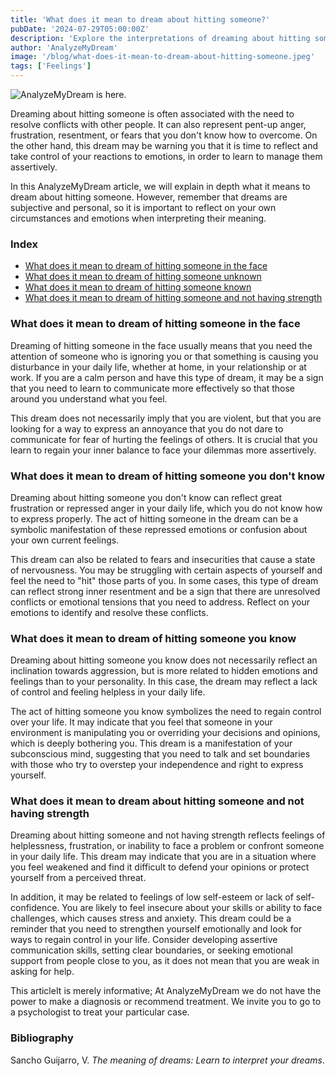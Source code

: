 ```yaml
---
title: 'What does it mean to dream about hitting someone?'
pubDate: '2024-07-29T05:00:00Z'
description: 'Explore the interpretations of dreaming about hitting someone, from the need to resolve conflicts to managing emotions.'
author: 'AnalyzeMyDream'
image: '/blog/what-does-it-mean-to-dream-about-hitting-someone.jpeg'
tags: ['Feelings']
---
```


![AnalyzeMyDream is here.](/blog/what-does-it-mean-to-dream-about-hitting-someone.jpeg)

Dreaming about hitting someone is often associated with the need to resolve conflicts with other people. It can also represent pent-up anger, frustration, resentment, or fears that you don't know how to overcome. On the other hand, this dream may be warning you that it is time to reflect and take control of your reactions to emotions, in order to learn to manage them assertively.

In this AnalyzeMyDream article, we will explain in depth what it means to dream about hitting someone. However, remember that dreams are subjective and personal, so it is important to reflect on your own circumstances and emotions when interpreting their meaning.

### Index

- [What does it mean to dream of hitting someone in the face](#what-does-it-mean-to-dream-of-hitting-someone-in-the-face)
- [What does it mean to dream of hitting someone unknown](#what-does-it-mean-to-dream-of-hitting-someone-unknown)
- [What does it mean to dream of hitting someone known](#what-does-it-mean-to-dream-of-hitting-someone-known)
- [What does it mean to dream of hitting someone and not having strength](#what-does-it-mean-to-dream-of-hitting-someone-and-not-having-strength)

### What does it mean to dream of hitting someone in the face

Dreaming of hitting someone in the face usually means that you need the attention of someone who is ignoring you or that something is causing you disturbance in your daily life, whether at home, in your relationship or at work. If you are a calm person and have this type of dream, it may be a sign that you need to learn to communicate more effectively so that those around you understand what you feel.

This dream does not necessarily imply that you are violent, but that you are looking for a way to express an annoyance that you do not dare to communicate for fear of hurting the feelings of others. It is crucial that you learn to regain your inner balance to face your dilemmas more assertively.

### What does it mean to dream of hitting someone you don't know

Dreaming about hitting someone you don't know can reflect great frustration or repressed anger in your daily life, which you do not know how to express properly. The act of hitting someone in the dream can be a symbolic manifestation of these repressed emotions or confusion about your own current feelings.

This dream can also be related to fears and insecurities that cause a state of nervousness. You may be struggling with certain aspects of yourself and feel the need to "hit" those parts of you. In some cases, this type of dream can reflect strong inner resentment and be a sign that there are unresolved conflicts or emotional tensions that you need to address. Reflect on your emotions to identify and resolve these conflicts.

### What does it mean to dream of hitting someone you know

Dreaming about hitting someone you know does not necessarily reflect an inclination towards aggression, but is more related to hidden emotions and feelings than to your personality. In this case, the dream may reflect a lack of control and feeling helpless in your daily life.

The act of hitting someone you know symbolizes the need to regain control over your life. It may indicate that you feel that someone in your environment is manipulating you or overriding your decisions and opinions, which is deeply bothering you. This dream is a manifestation of your subconscious mind, suggesting that you need to talk and set boundaries with those who try to overstep your independence and right to express yourself. 

### What does it mean to dream about hitting someone and not having strength

Dreaming about hitting someone and not having strength reflects feelings of helplessness, frustration, or inability to face a problem or confront someone in your daily life. This dream may indicate that you are in a situation where you feel weakened and find it difficult to defend your opinions or protect yourself from a perceived threat.

In addition, it may be related to feelings of low self-esteem or lack of self-confidence. You are likely to feel insecure about your skills or ability to face challenges, which causes stress and anxiety. This dream could be a reminder that you need to strengthen yourself emotionally and look for ways to regain control in your life. Consider developing assertive communication skills, setting clear boundaries, or seeking emotional support from people close to you, as it does not mean that you are weak in asking for help.

This articleIt is merely informative; At AnalyzeMyDream we do not have the power to make a diagnosis or recommend treatment. We invite you to go to a psychologist to treat your particular case.


### Bibliography

Sancho Guijarro, V. *The meaning of dreams: Learn to interpret your dreams*.